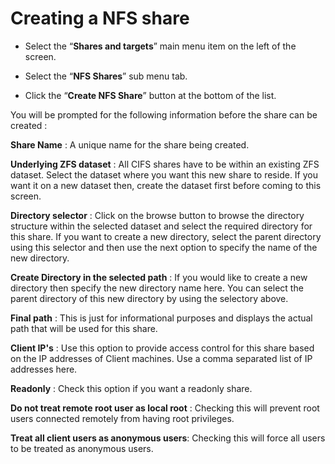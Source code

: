 # Creating a NFS share

- Select the “**Shares and targets**” main menu item on the left of the screen.

- Select the “**NFS Shares**” sub menu tab.

- Click the “**Create NFS Share**” button at the bottom of the list.


You will be prompted for the following information before the share can be created :

**Share Name** : A unique name for the share being created.

**Underlying ZFS dataset** : All CIFS shares have to be within an existing ZFS dataset. Select the dataset where you want this new share to reside. If you want it on a new dataset then, create the dataset first before coming to this screen.

**Directory selector** : Click on the browse button to browse the directory structure within the selected dataset and select the required directory for this share. If you want to create a new directory, select the parent directory using this selector and then use the next option to specify the name of the new directory.

**Create Directory in the selected path** : If you would like to create a new directory then specify the new directory name here. You can select the parent directory of this new directory by using the selectory above.

**Final path** : This is just for informational purposes and displays the actual path that will be used for this share.

**Client IP's** : Use this option to provide access control for this share based on the IP addresses of Client machines. Use a comma separated list of IP addresses here.

**Readonly** : Check this option if you want a readonly share.

**Do not treat remote root user as local root** : Checking this will prevent root users connected remotely from having root privileges.

**Treat all client users as anonymous users**: Checking this will force all users to be treated as anonymous users.